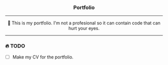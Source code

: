 <h3 align="center">Portfolio</h3>

---

<p align="center">💼 This is my portfolio. I'm not a profesional so it can contain code that can hurt your eyes.</p>

---

### 🔥 TODO
- [ ] Make my CV for the portfolio.
